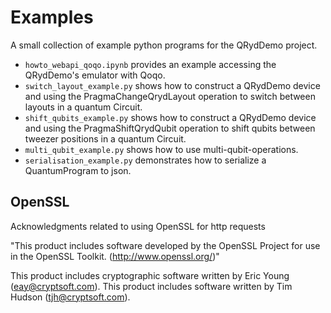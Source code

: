 # Examples

A small collection of example python programs for the QRydDemo project.

* `howto_webapi_qoqo.ipynb` provides an example accessing the QRydDemo's emulator with Qoqo.
* `switch_layout_example.py` shows how to construct a QRydDemo device and using the PragmaChangeQrydLayout operation to switch between layouts in a quantum Circuit.
* `shift_qubits_example.py` shows how to construct a QRydDemo device and using the PragmaShiftQrydQubit operation to shift qubits between tweezer positions in a quantum Circuit.
* `multi_qubit_example.py` shows how to use multi-qubit-operations.
* `serialisation_example.py` demonstrates how to serialize a QuantumProgram to json.


## OpenSSL

Acknowledgments related to using OpenSSL for http requests

"This product includes software developed by the OpenSSL Project
for use in the OpenSSL Toolkit. (http://www.openssl.org/)"

This product includes cryptographic software written by Eric Young
(eay@cryptsoft.com).  This product includes software written by Tim
Hudson (tjh@cryptsoft.com).